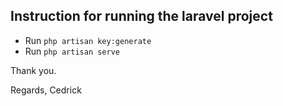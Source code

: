 ## Instruction for running the laravel project
- Run `php artisan key:generate`
- Run `php artisan serve`

Thank you. 

Regards, Cedrick
